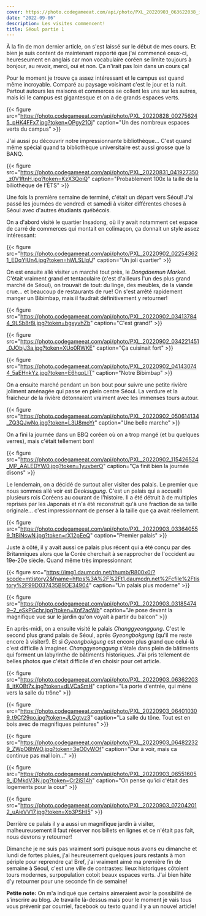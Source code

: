```yaml
---
cover: https://photo.codegameeat.com/api/photo/PXL_20220903_063622038_itKOBt7x.jpg?token=dLVCaSmH
date: "2022-09-06"
description: Les visites commencent!
title: Séoul partie 1
---
```


À la fin de mon dernier article, on s'est laissé sur le début de mes cours.
Et bien je suis content de maintenant rapporté que j'ai commencé ceux-ci, heureseument en anglais car mon vocabulaire coréen se limite toujours à bonjour, au revoir, merci, oui et non. Ça n'irait pas loin dans un cours ça! 

Pour le moment je trouve ça assez intéressant et le campus est quand même incroyable.
Comparé au paysage voisinant c'est le jour et la nuit. Partout autours les maisons et commerces se collent les uns sur les autres, mais ici le campus est gigantesque
et on a de grands espaces verts.

{{< figure src="https://photo.codegameeat.com/api/photo/PXL_20220828_002756245_pHK4FFx7.jpg?token=OPgy21Oj" caption="Un des nombreux espaces verts du campus" >}}

J'ai aussi pu découvrir notre impressionnante bibliothèque... C'est quand même spécial quand ta bibliothèque universitaire est aussi grosse que la BANQ.

{{< figure src="https://photo.codegameeat.com/api/photo/PXL_20220831_041927350_z0V1ftnH.jpg?token=KzX3QoiQ" caption="Probablement 100x la taille de la biliothèque de l'ÉTS" >}}

Une fois la première semaine de terminé, c'était un départ vers Séoul! J'ai passé les journées de vendredi et samedi à visiter différentes choses à Séoul avec d'autres étudiants québécois.

On a d'abord visité le quartier Insadong, où il y avait notamment cet espace de carré de commerces qui montait en colimaçon, ça donnait un style assez intéressant:

{{< figure src="https://photo.codegameeat.com/api/photo/PXL_20220902_022543621_EDqYlUn4.jpg?token=hWLSLlqU" caption="Un joli quartier" >}}

On est ensuite allé visiter un marché tout près, le *Dongdaemun Market*. C'était vraiment grand et tentaculaire (c'est d'ailleurs l'un des plus grand marché de Séoul), on trouvait de tout: du linge, des meubles, de la viande crue... et beaucoup de restaurants de rue! On s'est arrêté rapidement manger un Bibimbap, mais il faudrait définitivement y retourner!

{{< figure src="https://photo.codegameeat.com/api/photo/PXL_20220902_034137844_9LSb8r8i.jpg?token=bgxyvhZb" caption="C'est grand!" >}}

{{< figure src="https://photo.codegameeat.com/api/photo/PXL_20220902_034221451_0JObjJ3a.jpg?token=XUo0RWKE" caption="Ça cuisinait fort" >}}

{{< figure src="https://photo.codegameeat.com/api/photo/PXL_20220902_041430744_5aEHnkYz.jpg?token=E6hgpLlT" caption="Notre Bibimbap" >}}

On a ensuite marché pendant un bon bout pour suivre une petite rivière joliment aménagée qui passe en plein centre Séoul. La verdure et la fraicheur de la rivière détonnaient vraiment avec les immenses tours autour.

{{< figure src="https://photo.codegameeat.com/api/photo/PXL_20220902_050614134_ZQ3QJwNo.jpg?token=L3U8moYr" caption="Une belle marche" >}}

On a fini la journée dans un BBQ coréen où on a trop mangé (et bu quelques verres), mais c'était tellement bon!

{{< figure src="https://photo.codegameeat.com/api/photo/PXL_20220902_115426524_MP_AALEDYW0.jpg?token=1yuvberO" caption="Ça finit bien la journée disons" >}}

Le lendemain, on a décidé de surtout aller visiter des palais. Le premier que nous sommes allé voir est *Deoksugung*. C'est un palais qui a accueilli plusieurs rois Coréens au courant de l'histoire. Il a été détruit à de multiples reprises par les Japonais et n'a été reconstruit qu'à une fraction de sa taille originale... c'est impressionnant de penser à la taille que ça avait réellement.

{{< figure src="https://photo.codegameeat.com/api/photo/PXL_20220903_033640559_1tBiNswN.jpg?token=rX12pEeQ" caption="Premier palais" >}}

Juste à côté, il y avait aussi ce palais plus récent qui a été conçu par des Britanniques alors que la Corée cherchait à se rapprocher de l'occident au 19e-20e siècle. Quand même très impressionnant

{{< figure src="https://img1.daumcdn.net/thumb/R800x0/?scode=mtistory2&fname=https%3A%2F%2Ft1.daumcdn.net%2Fcfile%2Ftistory%2F99D037435B9DE34904" caption="Un palais plus moderne" >}}

{{< figure src="https://photo.codegameeat.com/api/photo/PXL_20220903_031854749~2_eSkPGchr.jpg?token=Xnf2acWb" caption="Je pose devant la magnifique vue sur le jardin qu'on voyait à partir du balcon" >}}

En après-midi, on a ensuite visité le palais *Changgyeonggung*. C'est le second plus grand palais de Séoul, après *Gyeongbokgung* (qu'il me reste encore à visiter!). Et si *Gyeongbokgung* est encore plus grand que celui-là c'est difficile à imaginer. *Changgyeonggung* s'étale dans plein de bâtiments qui forment un labyrinthe de bâtiments historiques. J'ai pris tellement de belles photos que c'était difficile d'en choisir pour cet article.

{{< figure src="https://photo.codegameeat.com/api/photo/PXL_20220903_063622038_itKOBt7x.jpg?token=dLVCaSmH" caption="La porte d'entrée, qui mène vers la salle du trône" >}}

{{< figure src="https://photo.codegameeat.com/api/photo/PXL_20220903_064010309_t9Cf29qo.jpg?token=JLQgtvz3" caption="La salle du tône. Tout est en bois avec de magnifiques peintures" >}}

{{< figure src="https://photo.codegameeat.com/api/photo/PXL_20220903_064822329_ZWpO8hWO.jpg?token=3eO0yWOf" caption="Dur à voir, mais ca continue pas mal loin..." >}}

{{< figure src="https://photo.codegameeat.com/api/photo/PXL_20220903_065516059_jDMkdV3N.jpg?token=Cr2iS14h" caption="On pense qu'ici c'était des logements pour la cour" >}}

{{< figure src="https://photo.codegameeat.com/api/photo/PXL_20220903_072042012_uAieVV17.jpg?token=Xb3PSHI5" >}}

Derrière ce palais il y a aussi un magnifique jardin à visiter, malheureusement il faut réserver nos billets en lignes et ce n'était pas fait, nous devrons y retourner!

Dimanche je ne suis pas vraiment sorti puisque nous avons eu dimanche et lundi de fortes pluies, j'ai heureusement quelques jours restants à mon périple pour reprendre ça! Bref, j'ai vraiment aimé ma première fin de semaine à Séoul, c'est une ville de contrastes: lieux historiques côtoient tours modernes, surpopulation cotoit beaux espaces verts. J'ai bien hâte d'y retourner pour une seconde fin de semaine!

**Petite note:** On m'a indiqué que certains aimeraient avoir la possibilité de s'inscrire au blog. Je travaille là-dessus mais pour le moment je vais tous vous prévenir par courriel, facebook ou texto quand il y a un nouvel article!
